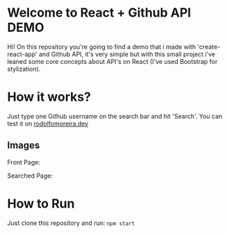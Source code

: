 # Welcome to React + Github API DEMO

Hi! 
  On this repository you're going to find a demo that i made with 'create-react-app' and Github API, it's very simple but with this small project i've leaned some core concepts about API's on React (I've used Bootstrap for stylization). 

# How it works?
Just type one Github username on the search bar and hit 'Search'. 
You can test it on [rodolfomoreira.dev](https://rodolfomoreira.dev/whoisgithub)

## Images
Front Page:

Searched Page:


# How to Run

Just clone this repository and run:
`npm start`


